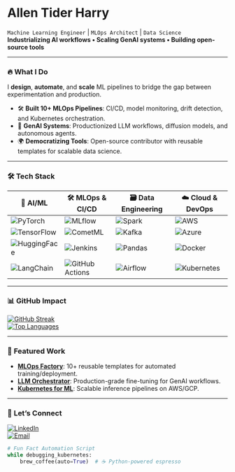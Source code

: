 # **Allen Tider Harry**  
`Machine Learning Engineer` | `MLOps Architect` | `Data Science`  
**Industrializing AI workflows • Scaling GenAI systems • Building open-source tools**  

---

### 🔥 **What I Do**  
I **design**, **automate**, and **scale** ML pipelines to bridge the gap between experimentation and production.  
- 🛠️ **Built 10+ MLOps Pipelines**: CI/CD, model monitoring, drift detection, and Kubernetes orchestration.  
- 🤖 **GenAI Systems**: Productionized LLM workflows, diffusion models, and autonomous agents.  
- 🌍 **Democratizing Tools**: Open-source contributor with reusable templates for scalable data science.  

---

### 🛠️ **Tech Stack**  

| **🤖 AI/ML**              | **🛠️ MLOps & CI/CD**       | **🗃️ Data Engineering**     | **☁️ Cloud & DevOps**       |  
|---------------------------|----------------------------|-----------------------------|----------------------------|  
| ![PyTorch](https://img.shields.io/badge/PyTorch-EE4C2C?style=flat&logo=pytorch&logoColor=white) | ![MLflow](https://img.shields.io/badge/MLflow-0194E1?style=flat&logo=mlflow&logoColor=white) | ![Spark](https://img.shields.io/badge/Spark-E25A1C?style=flat&logo=apachespark&logoColor=white) | ![AWS](https://img.shields.io/badge/AWS-232F3E?style=flat&logo=amazonaws&logoColor=white) |  
| ![TensorFlow](https://img.shields.io/badge/TensorFlow-FF6F00?style=flat&logo=tensorflow&logoColor=white) | ![CometML](https://img.shields.io/badge/Comet_ML-F37626?style=flat&logo=cometml&logoColor=white) | ![Kafka](https://img.shields.io/badge/Kafka-231F20?style=flat&logo=apachekafka&logoColor=white) | ![Azure](https://img.shields.io/badge/Azure-0078D4?style=flat&logo=microsoftazure&logoColor=white) |  
| ![HuggingFace](https://img.shields.io/badge/Transformers-FFD21E?style=flat&logo=huggingface&logoColor=black) | ![Jenkins](https://img.shields.io/badge/Jenkins-D24939?style=flat&logo=jenkins&logoColor=white) | ![Pandas](https://img.shields.io/badge/Pandas-150458?style=flat&logo=pandas&logoColor=white) | ![Docker](https://img.shields.io/badge/Docker-2496ED?style=flat&logo=docker&logoColor=white) |  
| ![LangChain](https://img.shields.io/badge/LangChain-00A67E?style=flat&logo=langchain&logoColor=white) | ![GitHub Actions](https://img.shields.io/badge/GitHub_Actions-2088FF?style=flat&logo=githubactions&logoColor=white) | ![Airflow](https://img.shields.io/badge/Airflow-017CEE?style=flat&logo=apacheairflow&logoColor=white) | ![Kubernetes](https://img.shields.io/badge/Kubernetes-326CE5?style=flat&logo=kubernetes&logoColor=white) |  

---

### 📊 **GitHub Impact**  
[![GitHub Streak](https://streak-stats.demolab.com?user=YOUR_USERNAME&theme=dark&hide_border=true&background=0D1117)](https://git.io/streak-stats)  
[![Top Languages](https://github-readme-stats.vercel.app/api/top-langs/?username=YOUR_USERNAME&layout=compact&theme=vision-friendly-dark&hide=html,css)](https://github.com/YOUR_USERNAME)  

---

### 🌟 **Featured Work**  
- **[MLOps Factory](https://github.com/your-link)**: 10+ reusable templates for automated training/deployment.  
- **[LLM Orchestrator](https://github.com/your-link)**: Production-grade fine-tuning for GenAI workflows.  
- **[Kubernetes for ML](https://github.com/your-link)**: Scalable inference pipelines on AWS/GCP.  

---

### 🤝 **Let’s Connect**  
[![LinkedIn](https://img.shields.io/badge/Allen_Tider_Harry-0A66C2?style=for-the-badge&logo=linkedin&logoColor=white)](https://linkedin.com/in/allentiderharry)  
[![Email](https://img.shields.io/badge/Partner_With_Me-D14836?style=for-the-badge&logo=gmail&logoColor=white)](mailto:your.email@domain.com)  

```python
# Fun Fact Automation Script
while debugging_kubernetes:
    brew_coffee(auto=True)  # ☕ Python-powered espresso
